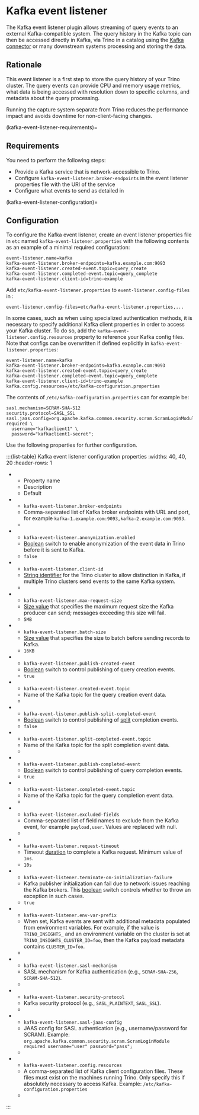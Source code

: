 # Kafka event listener

The Kafka event listener plugin allows streaming of query events to an external
Kafka-compatible system. The query history in the Kafka topic can then be
accessed directly in Kafka, via Trino in a catalog using the [Kafka
connector](/connector/kafka) or many downstream systems processing and storing
the data.

## Rationale

This event listener is a first step to store the query history of your Trino
cluster. The query events can provide CPU and memory usage metrics, what data is
being accessed with resolution down to specific columns, and metadata about the
query processing.

Running the capture system separate from Trino reduces the performance impact
and avoids downtime for non-client-facing changes.

(kafka-event-listener-requirements)=
## Requirements

You need to perform the following steps:

- Provide a Kafka service that is network-accessible to Trino.
- Configure `kafka-event-listener.broker-endpoints` in the event listener
  properties file with the URI of the service
- Configure what events to send as detailed
  in [](kafka-event-listener-configuration)

(kafka-event-listener-configuration)=
## Configuration

To configure the Kafka event listener, create an event listener properties
file in `etc` named `kafka-event-listener.properties` with the following
contents as an example of a minimal required configuration:

```properties
event-listener.name=kafka
kafka-event-listener.broker-endpoints=kafka.example.com:9093
kafka-event-listener.created-event.topic=query_create
kafka-event-listener.completed-event.topic=query_complete
kafka-event-listener.client-id=trino-example
```

Add `etc/kafka-event-listener.properties` to `event-listener.config-files`
in [](config-properties):

```properties
event-listener.config-files=etc/kafka-event-listener.properties,...
```

In some cases, such as when using specialized authentication methods, it is
necessary to specify additional Kafka client properties in order to access
your Kafka cluster. To do so, add the `kafka-event-listener.config.resources`
property to reference your Kafka config files. Note that configs can be
overwritten if defined explicitly in `kafka-event-listener.properties`:

```properties
event-listener.name=kafka
kafka-event-listener.broker-endpoints=kafka.example.com:9093
kafka-event-listener.created-event.topic=query_create
kafka-event-listener.completed-event.topic=query_complete
kafka-event-listener.client-id=trino-example
kafka.config.resources=/etc/kafka-configuration.properties
```

The contents of `/etc/kafka-configuration.properties` can for example be:

```properties
sasl.mechanism=SCRAM-SHA-512
security.protocol=SASL_SSL
sasl.jaas.config=org.apache.kafka.common.security.scram.ScramLoginModule required \
  username="kafkaclient1" \
  password="kafkaclient1-secret";
```

Use the following properties for further configuration.

:::{list-table} Kafka event listener configuration properties
:widths: 40, 40, 20
:header-rows: 1

* - Property name
  - Description
  - Default
* - `kafka-event-listener.broker-endpoints`
  - Comma-separated list of Kafka broker endpoints with URL and port, for
    example `kafka-1.example.com:9093,kafka-2.example.com:9093`.
  - 
* - `kafka-event-listener.anonymization.enabled`
  - [Boolean](prop-type-boolean) switch to enable anonymization of the event
    data in Trino before it is sent to Kafka.
  - `false`
* - `kafka-event-listener.client-id`
  - [String identifier](prop-type-string) for the Trino cluster to allow
    distinction in Kafka, if multiple Trino clusters send events to the same
    Kafka system.
  - 
* - `kafka-event-listener.max-request-size`
  - [Size value](prop-type-data-size) that specifies the maximum request size the Kafka producer can send; 
    messages exceeding this size will fail.
  - `5MB`
* - `kafka-event-listener.batch-size`
  - [Size value](prop-type-data-size) that specifies the size to batch before sending records to Kafka.
  - `16KB`
* - `kafka-event-listener.publish-created-event`
  - [Boolean](prop-type-boolean) switch to control publishing of query creation
    events.
  - `true`
* - `kafka-event-listener.created-event.topic`
  - Name of the Kafka topic for the query creation event data.
  - 
* - `kafka-event-listener.publish-split-completed-event`
  - [Boolean](prop-type-boolean) switch to control publishing of
    [split](trino-concept-splits) completion events.
  - `false`
* - `kafka-event-listener.split-completed-event.topic`
  - Name of the Kafka topic for the split completion event data.
  - 
* - `kafka-event-listener.publish-completed-event`
  - [Boolean](prop-type-boolean) switch to control publishing of query
    completion events.
  - `true`
* - `kafka-event-listener.completed-event.topic`
  - Name of the Kafka topic for the query completion event data.
  -
* - `kafka-event-listener.excluded-fields`
  - Comma-separated list of field names to exclude from the Kafka event, for
    example `payload,user`. Values are replaced with null.
  -
* - `kafka-event-listener.request-timeout`
  - Timeout [duration](prop-type-duration) to complete a Kafka request. Minimum
    value of `1ms`.
  - `10s`
* - `kafka-event-listener.terminate-on-initialization-failure`
  - Kafka publisher initialization can fail due to network issues reaching the
    Kafka brokers. This [boolean](prop-type-boolean) switch controls whether to
    throw an exception in such cases.
  - `true`
* - `kafka-event-listener.env-var-prefix`
  - When set, Kafka events are sent with additional metadata populated from
    environment variables. For example, if the value is `TRINO_INSIGHTS_` and an
    environment variable on the cluster is set at
    `TRINO_INSIGHTS_CLUSTER_ID=foo`, then the Kafka payload metadata contains
    `CLUSTER_ID=foo`.
  -
* - `kafka-event-listener.sasl-mechanism`
  - SASL mechanism for Kafka authentication (e.g., `SCRAM-SHA-256`, `SCRAM-SHA-512`).
  -
* - `kafka-event-listener.security-protocol`
  - Kafka security protocol (e.g., `SASL_PLAINTEXT`, `SASL_SSL`).
  -
* - `kafka-event-listener.sasl-jaas-config`
  - JAAS config for SASL authentication (e.g., username/password for SCRAM). Example: `org.apache.kafka.common.security.scram.ScramLoginModule required username="user" password="pass";`
  -
* - `kafka-event-listener.config.resources`
  - A comma-separated list of Kafka client configuration files. These files
    must exist on the machines running Trino. Only specify this if absolutely
    necessary to access Kafka. Example: `/etc/kafka-configuration.properties`
  -
:::
